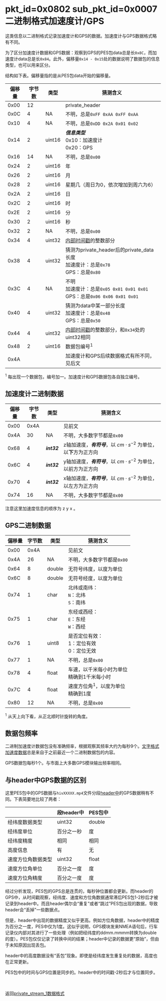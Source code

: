 # pkt_id=0x0802 sub_pkt_id=0x0007 二进制格式加速度计/GPS

这类信息以二进制格式记录加速度计和GPS的数据。加速度计与GPS数据格式略有不同。

为了区分加速度计数据和GPS数据：观察到GPS的PES包data总是长`0x8C`，而加速度计data总是长`0x84`。此外，偏移量`0x14 - 0x15`处的数据说明了数据包的信息类型，也可以用来区分。

结构如下表。偏移量指的是从PES包data开始的偏移量。

| 偏移量 | 字节数 | 类型 | 猜测含义 |
| ---- | ---- | ---- | ---- |
| 0x00 | 12 |  | private_header |
| 0x0C | 4 | NA | 不明，总是`0xFF 0xAA 0xFF 0xAA` |
| 0x10 | 4 | NA | 不明，总是`0xDD 0x2A 0x01 0x02` |
| 0x14 | 2 | uint16 | ***信息类型***</br>0x10：加速度计</br>0x20：GPS |
| 0x16 | 14 | NA | 不明，总是`0x00` |
| 0x24 | 2 | uint16 | 年 |
| 0x26 | 2 | uint16 | 月 |
| 0x28 | 2 | uint16 | 星期几（周日为0，依次增加到周六为6） |
| 0x2A | 2 | uint16 | 日 |
| 0x2C | 2 | uint16 | 时 |
| 0x2E | 2 | uint16 | 分 |
| 0x30 | 2 | uint16 | 秒 |
| 0x32 | 2 | NA | 不明，总是`0x00` |
| 0x34 | 4 | uint32 | [内部时间戳](./hiv_mp4_video.md#jump_pts_timestamp)的整数部分 |
| 0x38 | 4 | uint32 | 猜测为private_header后的private_data长度</br>加速度计：总是`0x78`</br>GPS：总是`0x80` |
| 0x3C | 4 | NA | 不明</br>加速度计：总是`0x05 0x01 0x01 0x01`</br>GPS：总是`0x06 0x06 0x01 0x01` |
| 0x40 | 4 | uint32 | 猜测为data中某一部分长度</br>加速度计：总是`0x48`</br>GPS：总是`0x50` |
| 0x44 | 4 | uint32 | [内部时间戳](./hiv_mp4_video.md#jump_pts_timestamp)的整数部分，和`0x34`处的uint32相同 |
| 0x48 | 2 | uint16 | 数据包编号<sup>1</sup> |
| 0x4A |  |  | 加速度计和GPS后续数据格式有所不同，见后文 |

<sup>1</sup> 每出现一个数据包，编号加一。加速度计和GPS数据包各自独立编号。

## 加速度计二进制数据

| 偏移量 | 字节数 | 类型 | 猜测含义 |
| ---- | ---- | ---- | ---- |
| 0x00 | 0x4A |  | 见前文 |
| 0x4A | 30 | NA | 不明，大多数字节都是`0x00` |
| 0x68 | 4 | ***int32*** | z轴加速度，***有符号***，以 $cm \cdot s^{-2}$ 为单位，以**下**方为正方向 |
| 0x6C | 4 | ***int32*** | y轴加速度，***有符号***，以 $cm \cdot s^{-2}$ 为单位，以前方为正方向 |
| 0x70 | 4 | ***int32*** | x轴加速度，***有符号***，以 $cm \cdot s^{-2}$ 为单位，以左方为正方向 |
| 0x74 | 16 | NA | 不明，大多数字节都是`0x00` |

注意这里加速度信息的顺序为 z y x 。

## GPS二进制数据

| 偏移量 | 字节数 | 类型 | 猜测含义 |
| ---- | ---- | ---- | ---- |
| 0x00 | 0x4A |  | 见前文 |
| 0x4A | 26 | NA | 不明，大多数字节都是`0x00` |
| 0x64 | 8 | double | 无符号纬度，以度为单位 |
| 0x6C | 8 | double | 无符号经度，以度为单位 |
| 0x74 | 1 | char | 北纬或南纬：</br>`N`：北纬</br>`S`：南纬 |
| 0x75 | 1 | char | 东经或西经：</br>`E`：东经</br>`W`：西经 |
| 0x76 | 1 | uint8 | 是否定位有效：</br>1：定位有效</br>0：定位无效 |
| 0x77 | 1 | NA | 不明，总是`0x00` |
| 0x78 | 4 | float | 车速，以千米每小时为单位</br>精确到1千米每小时 |
| 0x7C | 4 | float | 速度方位角<sup>1</sup>，以度为单位</br>精确到1度 |
| 0x80 | 12 | NA | 不明，总是`0x00` |

<sup>1</sup> 从天上向下看，从正北顺时针旋转的角度。

## 数据包频率

二进制加速度计数据包没有准确频率，根据观察其频率大约为每秒9个。[文字格式加速度数据](./private_ascii_acce.md)总是来自于之前最近一个二进制数据包的内容。

GPS数据包每秒1个。与市面上大多数GPS模块输出频率相同。

## <span id="jump_gps_data_difference">与header中GPS数据的区别</span>

这里PES包中的GPS数据与`hivXXXXX.mp4`文件分段[header中](./hiv_mp4_video.md#jump_segment_header_gps)的GPS数据稍有不同。下表简要地比较了两者：

|  | 段header中 | PES包中 |
| ---- | ---- | ---- |
| 经纬度数据类型 | uint32 | double |
| 经纬度单位 | 百分之一秒 | 度 |
| 经纬度精度 | 相同 | 相同 |
| 高度信息 | 有 | 无 |
| 速度方位角数据类型 | uint32 | float |
| 速度方位角单位 | 百分之一度 | 度 |
| 速度方位角精度 | 百分之一度 | 度 |

经过分析发现，PES包的GPS总是连贯的，每秒钟位置都会更新。而header的GPS中，从时间戳观察，经纬度、速度和方位角数据通常滞后PES包1-2秒后才被记录到header中。而且header偶尔会“重复”或者“跳过”PES包出现的数据，导致header会“丢掉”一些数据点。

但是，header中出现的数据精度又似乎更高。例如方位角数据，header中的精度为百分之一度，PES中仅为1度。这似乎说明，GPS模块发来NMEA语句后，行车记录仪内部对其进行了一些处理（例如把经纬度的ddmm.mmmm转换为double的度）。PES包仅仅记录了转换中间的结果；header中记录的数据更“原始”，但由于未知原因出现丢包。

header中的高度数据没有“丢包”现象。即使是经纬度发生重复处的数据，高度也在正常更新。

PES包中的时间与GPS位置是同步的。header中的时间戳-2秒后才与位置同步。

<br/><br/>
返回[private_stream_1数据格式](./private_stream_1.md#private_data)
